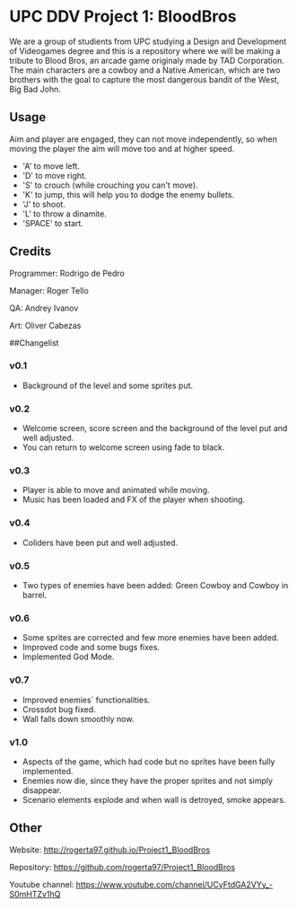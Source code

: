 

# UPC DDV Project 1: BloodBros
We are a group of studients from UPC studying a Design and Development of Videogames degree and this is a repository where we will be making a tribute to Blood Bros, an arcade game originaly made by TAD Corporation. The main characters are a cowboy and a Native American, which are two brothers with the goal to capture the most dangerous bandit of the West, Big Bad John.

## Usage
Aim and player are engaged, they can not move independently, so when moving the player the aim will move too and at higher speed. 
  - 'A' to move left. 
  - 'D' to move right. 
  - 'S' to crouch (while crouching you can't move).
  - 'K' to jump, this will help you to dodge the enemy bullets.
  - 'J' to shoot. 
  - 'L' to throw a dinamite. 
  - 'SPACE' to start.

## Credits
Programmer: Rodrigo de Pedro

Manager: Roger Tello

QA: Andrey Ivanov

Art: Oliver Cabezas

##Changelist
### v0.1
  - Background of the level and some sprites put.

### v0.2
  - Welcome screen, score screen and the background of the level put and well adjusted.
  - You can return to welcome screen using fade to black. 

### v0.3
  - Player is able to move and animated while moving. 
  - Music has been loaded and FX of the player when shooting. 
  
### v0.4
  - Coliders have been put and well adjusted.

### v0.5
  - Two types of enemies have been added: Green Cowboy and Cowboy in barrel.

### v0.6
  - Some sprites are corrected and few more enemies have been added.
  - Improved code and some bugs fixes.
  - Implemented God Mode.

### v0.7
  - Improved enemies´ functionalities.
  - Crossdot bug fixed. 
  - Wall falls down smoothly now.

### v1.0
  - Aspects of the game, which had code but no sprites have been fully implemented. 
  - Enemies now die, since they have the proper sprites and not simply disappear. 
  - Scenario elements explode and when wall is detroyed, smoke appears.

## Other 
Website: http://rogerta97.github.io/Project1_BloodBros

Repository: https://github.com/rogerta97/Project1_BloodBros


Youtube channel: https://www.youtube.com/channel/UCyFtdGA2VYy_-S0mHTZv1hQ

